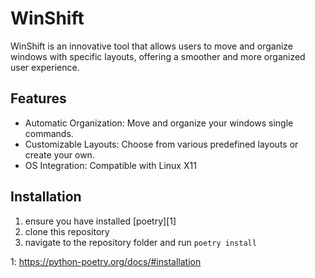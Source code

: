 # WinShift

WinShift is an innovative tool that allows users to move and organize windows with specific layouts, offering a smoother and more organized user experience.

## Features

- Automatic Organization: Move and organize your windows single commands.
- Customizable Layouts: Choose from various predefined layouts or create your own.
- OS Integration: Compatible with Linux X11


## Installation 

1. ensure you have installed [poetry][1]
2. clone this repository
3. navigate to the repository folder and run `poetry install`

1: https://python-poetry.org/docs/#installation